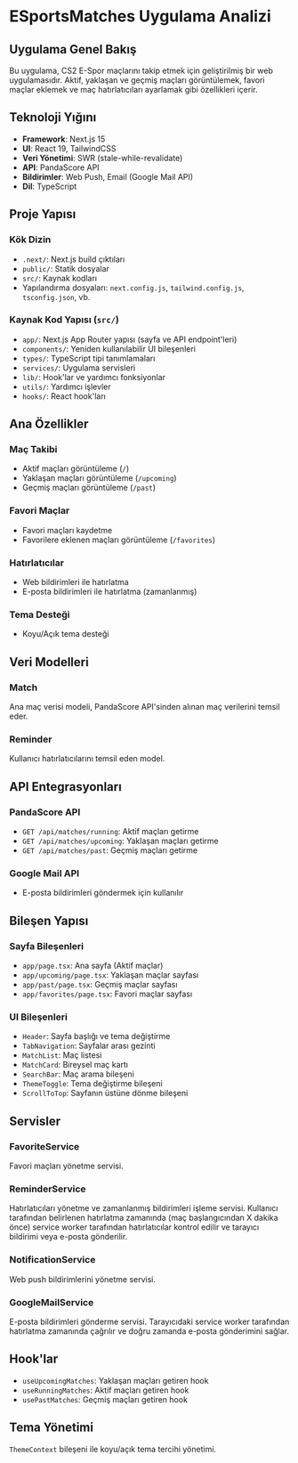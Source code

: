 # ESportsMatches Uygulama Analizi

## Uygulama Genel Bakış
Bu uygulama, CS2 E-Spor maçlarını takip etmek için geliştirilmiş bir web uygulamasıdır. Aktif, yaklaşan ve geçmiş maçları görüntülemek, favori maçlar eklemek ve maç hatırlatıcıları ayarlamak gibi özellikleri içerir.

## Teknoloji Yığını
- **Framework**: Next.js 15
- **UI**: React 19, TailwindCSS
- **Veri Yönetimi**: SWR (stale-while-revalidate)
- **API**: PandaScore API
- **Bildirimler**: Web Push, Email (Google Mail API)
- **Dil**: TypeScript

## Proje Yapısı

### Kök Dizin
- `.next/`: Next.js build çıktıları
- `public/`: Statik dosyalar
- `src/`: Kaynak kodları
- Yapılandırma dosyaları: `next.config.js`, `tailwind.config.js`, `tsconfig.json`, vb.

### Kaynak Kod Yapısı (`src/`)
- `app/`: Next.js App Router yapısı (sayfa ve API endpoint'leri)
- `components/`: Yeniden kullanılabilir UI bileşenleri
- `types/`: TypeScript tipi tanımlamaları
- `services/`: Uygulama servisleri
- `lib/`: Hook'lar ve yardımcı fonksiyonlar
- `utils/`: Yardımcı işlevler
- `hooks/`: React hook'ları

## Ana Özellikler

### Maç Takibi
- Aktif maçları görüntüleme (`/`)
- Yaklaşan maçları görüntüleme (`/upcoming`)
- Geçmiş maçları görüntüleme (`/past`)

### Favori Maçlar
- Favori maçları kaydetme
- Favorilere eklenen maçları görüntüleme (`/favorites`)

### Hatırlatıcılar
- Web bildirimleri ile hatırlatma
- E-posta bildirimleri ile hatırlatma (zamanlanmış)

### Tema Desteği
- Koyu/Açık tema desteği

## Veri Modelleri

### Match
Ana maç verisi modeli, PandaScore API'sinden alınan maç verilerini temsil eder.

### Reminder
Kullanıcı hatırlatıcılarını temsil eden model.

## API Entegrasyonları

### PandaScore API
- `GET /api/matches/running`: Aktif maçları getirme
- `GET /api/matches/upcoming`: Yaklaşan maçları getirme
- `GET /api/matches/past`: Geçmiş maçları getirme

### Google Mail API
- E-posta bildirimleri göndermek için kullanılır

## Bileşen Yapısı

### Sayfa Bileşenleri
- `app/page.tsx`: Ana sayfa (Aktif maçlar)
- `app/upcoming/page.tsx`: Yaklaşan maçlar sayfası
- `app/past/page.tsx`: Geçmiş maçlar sayfası
- `app/favorites/page.tsx`: Favori maçlar sayfası

### UI Bileşenleri
- `Header`: Sayfa başlığı ve tema değiştirme
- `TabNavigation`: Sayfalar arası gezinti
- `MatchList`: Maç listesi
- `MatchCard`: Bireysel maç kartı
- `SearchBar`: Maç arama bileşeni
- `ThemeToggle`: Tema değiştirme bileşeni
- `ScrollToTop`: Sayfanın üstüne dönme bileşeni

## Servisler

### FavoriteService
Favori maçları yönetme servisi.

### ReminderService
Hatırlatıcıları yönetme ve zamanlanmış bildirimleri işleme servisi. Kullanıcı tarafından belirlenen hatırlatma zamanında (maç başlangıcından X dakika önce) service worker tarafından hatırlatıcılar kontrol edilir ve tarayıcı bildirimi veya e-posta gönderilir.

### NotificationService
Web push bildirimlerini yönetme servisi.

### GoogleMailService
E-posta bildirimleri gönderme servisi. Tarayıcıdaki service worker tarafından hatırlatma zamanında çağrılır ve doğru zamanda e-posta gönderimini sağlar.

## Hook'lar
- `useUpcomingMatches`: Yaklaşan maçları getiren hook
- `useRunningMatches`: Aktif maçları getiren hook
- `usePastMatches`: Geçmiş maçları getiren hook

## Tema Yönetimi
`ThemeContext` bileşeni ile koyu/açık tema tercihi yönetimi. 